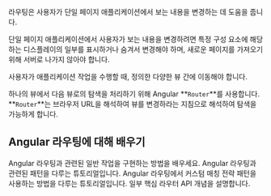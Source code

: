 <docs-decorative-header title="Angular 라우팅" imgSrc="adev/src/assets/images/routing.svg"> <!-- markdownlint-disable-line -->
라우팅은 사용자가 단일 페이지 애플리케이션에서 보는 내용을 변경하는 데 도움을 줍니다.
</docs-decorative-header>

단일 페이지 애플리케이션에서 사용자가 보는 내용을 변경하려면 특정 구성 요소에 해당하는 디스플레이의 일부를 표시하거나 숨겨서 변경해야 하며, 새로운 페이지를 가져오기 위해 서버로 나가지 않아야 합니다.

사용자가 애플리케이션 작업을 수행할 때, 정의한 다양한 뷰 간에 이동해야 합니다.

하나의 뷰에서 다음 뷰로의 탐색을 처리하기 위해 Angular **`Router`**를 사용합니다.
**`Router`**는 브라우저 URL을 해석하여 뷰를 변경하라는 지침으로 해석하여 탐색을 가능하게 합니다.

## Angular 라우팅에 대해 배우기

<docs-card-container>
  <docs-card title="일반 라우팅 작업" href="guide/routing/common-router-tasks">
    Angular 라우팅과 관련된 일반 작업을 구현하는 방법을 배우세요.
  </docs-card>
  <docs-card title="라우팅 SPA 튜토리얼" href="guide/routing/router-tutorial">
    Angular 라우팅과 관련된 패턴을 다루는 튜토리얼입니다.
  </docs-card>
  <docs-card title="커스텀 라우트 매치 생성 튜토리얼" href="guide/routing/routing-with-urlmatcher">
    Angular 라우팅에서 커스텀 매칭 전략 패턴을 사용하는 방법을 다루는 튜토리얼입니다.
  </docs-card>
  <docs-card title="라우터 참조" href="guide/routing/router-reference">
    일부 핵심 라우터 API 개념을 설명합니다.
  </docs-card>
</docs-card-container>